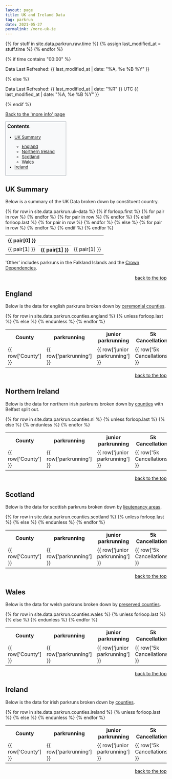 ```yaml
---
layout: page
title: UK and Ireland Data
tag: parkrun
date: 2021-05-27
permalink: /more-uk-ie
---
```


{% for stuff in site.data.parkrun.raw.time %}
{% assign last_modified_at = stuff.time %}
{% endfor %}

{% if time contains "00:00" %}
  <p class="author_title" id="lastupdated" datetime="{{ last_modified_at | date_to_xmlschema }}">Data Last Refreshed: {{ last_modified_at | date: "%A, %e&nbsp;%B&nbsp;%Y" }}</p>
{% else %}
  <p class="author_title" id="lastupdated" datetime="{{ last_modified_at | date_to_xmlschema }}">Data Last Refreshed: {{ last_modified_at | date: "%R" }} UTC {{ last_modified_at | date: "%A, %e&nbsp;%B&nbsp;%Y" }}</p>
{% endif %}
<script>
    let options = { weekday: 'long', year: 'numeric', month: 'long', day: 'numeric', timeZoneName: 'short', hour:'2-digit', minute:'2-digit'};
    var last_modified_at = new Date("{{ last_modified_at }}").getTime();
    var lm_date = new Date(last_modified_at)
    var out = lm_date.toLocaleString('defalit', options);
    document.getElementById("lastupdated").innerHTML = 'Data Last Refreshed: ' + out
</script>

<style>
    #contents {
        width: max-content;
        border: 1px solid #a2a9b1;
        background-color: #f8f9fa;
        padding: 5px;
        font-size: 95%;
    }
    #contents h3 {
        margin-top: 0;
    }
    #contents li {
        padding-right: 30px
    }
</style>

[Back to the 'more info' page](/more)

<div id='contents' role='navigation'>
<h3>Contents</h3>
    <ul>
        <li><a href="#uk summary">UK Summary</a></li>
        <ul>
            <li><a href="#england">England</a></li>
            <li><a href="#ni">Northern Ireland</a></li>
            <li><a href="#scotland">Scotland</a></li>
            <li><a href="#wales">Wales</a></li>
        </ul>
        <li><a href="#ireland">Ireland</a></li>
    </ul>
</div>
<div id='uk summary'>
<h2 class="split">UK Summary</h2>
<p>Below is a summary of the UK Data broken down by constituent country.</p>
<div class="hscrollable">
    <table style="width: 100%;">
        {% for row in site.data.parkrun.uk-data %}
            <tr>
                {% if forloop.first %}
                    {% for pair in row %}
                        <th>{{ pair[0] }}</th>
                    {% endfor %}
                    </tr>
                    <tr>
                    {% for pair in row %}
                        <td>{{ pair[1] }}</td>
                    {% endfor %}
                {% elsif forloop.last %}
                    {% for pair in row %}
                        <th>{{ pair[1] }}</th>
                    {% endfor %}
                {% else %}
                    {% for pair in row %}
                        <td>{{ pair[1] }}</td>
                    {% endfor %}
                {% endif %}
            </tr>
        {% endfor %}
    </table>
</div>
<p>'Other' includes parkruns in the Falkland Islands and the <a href="https://en.wikipedia.org/wiki/Crown_Dependencies">Crown Dependencies</a>.</p>
<p style="text-align:end"><a href="#contents">back to the top</a></p>
</div>
<div id='england'>
<h2 class="split">England</h2>
<p>Below is the data for english parkruns broken down by <a href="https://en.wikipedia.org/wiki/Ceremonial_counties_of_England">ceremonial counties</a>.</p>
<div class="hscrollable">
    <table style="width: 100%;">
        <tr>
            <th>County</th>
            <th>parkrunning</th>
            <th>junior parkrunning</th>
            <th>5k Cancellations</th>
            <th>junior Cancellations</th>
            <th>Total</th>
        </tr>
        {% for row in site.data.parkrun.counties.england %}
            <tr>
                {% unless forloop.last %}
                    <td>{{ row['County'] }}</td>
                    <td>{{ row['parkrunning'] }}</td>
                    <td>{{ row['junior parkrunning'] }}</td>
                    <td>{{ row['5k Cancellations'] }}</td>
                    <td>{{ row['junior Cancellations'] }}</td>
                    <td>{{ row['Total'] }}</td>
                <!--</tr>
                <tr>
                    <td></td>
                    <td>{% assign var = row['5k Events Running'] | split: "|" | sort %}{% for i in var %}{{ i }}{% unless forloop.last %}<br/>{% endunless %}{% endfor %}</td>
                    <td>{% assign var = row['junior Events Running'] | split: "|" | sort %}{% for i in var %}{{ i }}{% unless forloop.last %}<br/>{% endunless %}{% endfor %}</td>
                    <td>{% assign var = row['5k Events Cancelled'] | split: "|" | sort %}{% for i in var %}{{ i }}{% unless forloop.last %}<br/>{% endunless %}{% endfor %}</td>
                    <td>{% assign var = row['junior Events Cancelled'] | split: "|" | sort %}{% for i in var %}{{ i }}{% unless forloop.last %}<br/>{% endunless %}{% endfor %}</td>
                    <td></td>-->
                {% else %}
                    <th>{{ row['County'] }}</th>
                    <th>{{ row['parkrunning'] }}</th>
                    <th>{{ row['junior parkrunning'] }}</th>
                    <th>{{ row['5k Cancellations'] }}</th>
                    <th>{{ row['junior Cancellations'] }}</th>
                    <th>{{ row['Total'] }}</th>
                {% endunless %}
            </tr>
        {% endfor %}
    </table>
</div>
<p style="text-align:end"><a href="#contents">back to the top</a></p>
</div>
<div id='ni'>
<h2 class="split">Northern Ireland</h2>
<p>Below is the data for northern irish parkruns broken down by <a href="https://en.wikipedia.org/wiki/Counties_of_Northern_Ireland">counties</a> with Belfast split out.</p>
<div class="hscrollable">
    <table style="width: 100%;">
        <tr>
            <th>County</th>
            <th>parkrunning</th>
            <th>junior parkrunning</th>
            <th>5k Cancellations</th>
            <th>junior Cancellations</th>
            <th>Total</th>
        </tr>
        {% for row in site.data.parkrun.counties.ni %}
            <tr>
                {% unless forloop.last %}
                    <td>{{ row['County'] }}</td>
                    <td>{{ row['parkrunning'] }}</td>
                    <td>{{ row['junior parkrunning'] }}</td>
                    <td>{{ row['5k Cancellations'] }}</td>
                    <td>{{ row['junior Cancellations'] }}</td>
                    <td>{{ row['Total'] }}</td>
                <!--</tr>
                <tr>
                    <td></td>
                    <td>{% assign var = row['5k Events Running'] | split: "|" | sort %}{% for i in var %}{{ i }}{% unless forloop.last %}<br/>{% endunless %}{% endfor %}</td>
                    <td>{% assign var = row['junior Events Running'] | split: "|" | sort %}{% for i in var %}{{ i }}{% unless forloop.last %}<br/>{% endunless %}{% endfor %}</td>
                    <td>{% assign var = row['5k Events Cancelled'] | split: "|" | sort %}{% for i in var %}{{ i }}{% unless forloop.last %}<br/>{% endunless %}{% endfor %}</td>
                    <td>{% assign var = row['junior Events Cancelled'] | split: "|" | sort %}{% for i in var %}{{ i }}{% unless forloop.last %}<br/>{% endunless %}{% endfor %}</td>
                    <td></td>-->
                {% else %}
                    <th>{{ row['County'] }}</th>
                    <th>{{ row['parkrunning'] }}</th>
                    <th>{{ row['junior parkrunning'] }}</th>
                    <th>{{ row['5k Cancellations'] }}</th>
                    <th>{{ row['junior Cancellations'] }}</th>
                    <th>{{ row['Total'] }}</th>
                {% endunless %}
            </tr>
        {% endfor %}
    </table>
</div>
<p style="text-align:end"><a href="#contents">back to the top</a></p>
</div>
<div id='scotland'>
<h2 class="split">Scotland</h2>
<p>Below is the data for scottish parkruns broken down by <a href="https://en.wikipedia.org/wiki/Lieutenancy_areas_of_Scotland">lieutenancy areas</a>.</p>
<div class="hscrollable">
    <table style="width: 100%;">
        <tr>
            <th>County</th>
            <th>parkrunning</th>
            <th>junior parkrunning</th>
            <th>5k Cancellations</th>
            <th>junior Cancellations</th>
            <th>Total</th>
        </tr>
        {% for row in site.data.parkrun.counties.scotland %}
            <tr>
                {% unless forloop.last %}
                    <td>{{ row['County'] }}</td>
                    <td>{{ row['parkrunning'] }}</td>
                    <td>{{ row['junior parkrunning'] }}</td>
                    <td>{{ row['5k Cancellations'] }}</td>
                    <td>{{ row['junior Cancellations'] }}</td>
                    <td>{{ row['Total'] }}</td>
                <!--</tr>
                <tr>
                    <td></td>
                    <td>{% assign var = row['5k Events Running'] | split: "|" | sort %}{% for i in var %}{{ i }}{% unless forloop.last %}<br/>{% endunless %}{% endfor %}</td>
                    <td>{% assign var = row['junior Events Running'] | split: "|" | sort %}{% for i in var %}{{ i }}{% unless forloop.last %}<br/>{% endunless %}{% endfor %}</td>
                    <td>{% assign var = row['5k Events Cancelled'] | split: "|" | sort %}{% for i in var %}{{ i }}{% unless forloop.last %}<br/>{% endunless %}{% endfor %}</td>
                    <td>{% assign var = row['junior Events Cancelled'] | split: "|" | sort %}{% for i in var %}{{ i }}{% unless forloop.last %}<br/>{% endunless %}{% endfor %}</td>
                    <td></td>-->
                {% else %}
                    <th>{{ row['County'] }}</th>
                    <th>{{ row['parkrunning'] }}</th>
                    <th>{{ row['junior parkrunning'] }}</th>
                    <th>{{ row['5k Cancellations'] }}</th>
                    <th>{{ row['junior Cancellations'] }}</th>
                    <th>{{ row['Total'] }}</th>
                {% endunless %}
            </tr>
        {% endfor %}
    </table>
</div>
<p style="text-align:end"><a href="#contents">back to the top</a></p>
</div>
<div id='wales'>
<h2 class="split">Wales</h2>
<p>Below is the data for welsh parkruns broken down by <a href="https://en.wikipedia.org/wiki/Preserved_counties_of_Wales">preserved counties</a>.</p>
<div class="hscrollable">
    <table style="width: 100%;">
        <tr>
            <th>County</th>
            <th>parkrunning</th>
            <th>junior parkrunning</th>
            <th>5k Cancellations</th>
            <th>junior Cancellations</th>
            <th>Total</th>
        </tr>
        {% for row in site.data.parkrun.counties.wales %}
            <tr>
                {% unless forloop.last %}
                    <td>{{ row['County'] }}</td>
                    <td>{{ row['parkrunning'] }}</td>
                    <td>{{ row['junior parkrunning'] }}</td>
                    <td>{{ row['5k Cancellations'] }}</td>
                    <td>{{ row['junior Cancellations'] }}</td>
                    <td>{{ row['Total'] }}</td>
                <!--</tr>
                <tr>
                    <td></td>
                    <td>{% assign var = row['5k Events Running'] | split: "|" | sort %}{% for i in var %}{{ i }}{% unless forloop.last %}<br/>{% endunless %}{% endfor %}</td>
                    <td>{% assign var = row['junior Events Running'] | split: "|" | sort %}{% for i in var %}{{ i }}{% unless forloop.last %}<br/>{% endunless %}{% endfor %}</td>
                    <td>{% assign var = row['5k Events Cancelled'] | split: "|" | sort %}{% for i in var %}{{ i }}{% unless forloop.last %}<br/>{% endunless %}{% endfor %}</td>
                    <td>{% assign var = row['junior Events Cancelled'] | split: "|" | sort %}{% for i in var %}{{ i }}{% unless forloop.last %}<br/>{% endunless %}{% endfor %}</td>
                    <td></td>-->
                {% else %}
                    <th>{{ row['County'] }}</th>
                    <th>{{ row['parkrunning'] }}</th>
                    <th>{{ row['junior parkrunning'] }}</th>
                    <th>{{ row['5k Cancellations'] }}</th>
                    <th>{{ row['junior Cancellations'] }}</th>
                    <th>{{ row['Total'] }}</th>
                {% endunless %}
            </tr>
        {% endfor %}
    </table>
</div>
<p style="text-align:end"><a href="#contents">back to the top</a></p>
</div>
<div id='ireland'>
<h2 class="split">Ireland</h2>
<p>Below is the data for irish parkruns broken down by <a href="https://en.wikipedia.org/wiki/Counties_of_Ireland">counties</a>.</p>
<div class="hscrollable">
    <table style="width: 100%;">
        <tr>
            <th>County</th>
            <th>parkrunning</th>
            <th>junior parkrunning</th>
            <th>5k Cancellations</th>
            <th>junior Cancellations</th>
            <th>Total</th>
        </tr>
        {% for row in site.data.parkrun.counties.ireland %}
            <tr>
                {% unless forloop.last %}
                    <td>{{ row['County'] }}</td>
                    <td>{{ row['parkrunning'] }}</td>
                    <td>{{ row['junior parkrunning'] }}</td>
                    <td>{{ row['5k Cancellations'] }}</td>
                    <td>{{ row['junior Cancellations'] }}</td>
                    <td>{{ row['Total'] }}</td>
                <!--</tr>
                <tr>
                    <td></td>
                    <td>{% assign var = row['5k Events Running'] | split: "|" | sort %}{% for i in var %}{{ i }}{% unless forloop.last %}<br/>{% endunless %}{% endfor %}</td>
                    <td>{% assign var = row['junior Events Running'] | split: "|" | sort %}{% for i in var %}{{ i }}{% unless forloop.last %}<br/>{% endunless %}{% endfor %}</td>
                    <td>{% assign var = row['5k Events Cancelled'] | split: "|" | sort %}{% for i in var %}{{ i }}{% unless forloop.last %}<br/>{% endunless %}{% endfor %}</td>
                    <td>{% assign var = row['junior Events Cancelled'] | split: "|" | sort %}{% for i in var %}{{ i }}{% unless forloop.last %}<br/>{% endunless %}{% endfor %}</td>
                    <td></td>-->
                {% else %}
                    <th>{{ row['County'] }}</th>
                    <th>{{ row['parkrunning'] }}</th>
                    <th>{{ row['junior parkrunning'] }}</th>
                    <th>{{ row['5k Cancellations'] }}</th>
                    <th>{{ row['junior Cancellations'] }}</th>
                    <th>{{ row['Total'] }}</th>
                {% endunless %}
            </tr>
        {% endfor %}
    </table>
</div>
<p style="text-align:end"><a href="#contents">back to the top</a></p>
</div>
